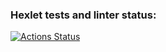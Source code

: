 ### Hexlet tests and linter status:
[![Actions Status](https://github.com/ivekhov/python-project-52/actions/workflows/hexlet-check.yml/badge.svg)](https://github.com/ivekhov/python-project-52/actions)